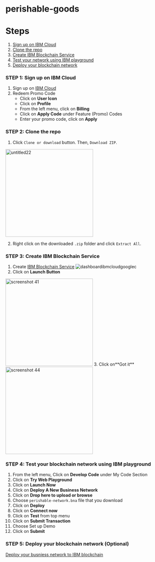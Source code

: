 # perishable-goods

# Steps

1. [Sign up on IBM Cloud](#step-1-sign-up-on-ibm-cloud)
2. [Clone the repo](#step-2-clone-the-repo)
3. [Create IBM Blockchain Service](#step-3-create-ibm-blockchain-service)
4. [Test your network using IBM playground](#step-4-test-your-blockchain-network-using-ibm-playground)
5. [Deploy your blockchain network ](#step-5-deploy-your-blockchain-network-optional )


### STEP 1: Sign up on IBM Cloud
1. Sign up on [IBM Cloud](https://ibm.biz/Bd2nLh)
2. Redeem Promo Code 
   * Click on **User Icon**
   * Click on **Profile**
   * From the left menu, click on **Billing** 
   * Click on **Apply Code** under Feature (Promo) Codes
   * Enter your promo code, click on **Apply**

### STEP 2: Clone the repo
1. Click `Clone or download` button. Then, `Download ZIP`.

<img width="289" alt="untitled22" src="https://user-images.githubusercontent.com/37486654/50207622-0d93d480-0380-11e9-8197-062c7f3d0abb.png">

2. Right click on the downloaded `.zip` folder and click `Extract All`.

### STEP 3: Create IBM Blockchain Service
1. Create [IBM Blockchain Service](https://console.bluemix.net/catalog/services/blockchain)
![dashboardibmcloudgooglec](https://user-images.githubusercontent.com/37486654/49149970-976df600-f31c-11e8-8db6-81784c3b386a.gif)
2. Click on **Launch Button**
<img width="288" alt="screenshot 41" src="https://user-images.githubusercontent.com/37486654/49150191-2c70ef00-f31d-11e8-89d9-af0307a63efe.png">
3. Click on**Got it**

<img width="288" alt="screenshot 44" src="https://user-images.githubusercontent.com/37486654/49150238-51fdf880-f31d-11e8-82dd-372a285e08b1.png">

### STEP 4: Test your blockchain network using IBM playground
1.  From the left menu, Click on **Develop Code** under My Code Section
2.  Click on **Try Web Playground**
3.  Click on **Launch Now**
4.  Click on **Deploy A New Business Network**
5.  Click on **Drop here to upload or browse**
6.  Choose `perishable-network.bna` file that you download
7.  Click on **Deploy**
8.  Click on **Connect now**
9.  Click on **Test** from top menu
10. Click on **Submit Transaction**
11. Choose Set up Demo
12. Click on **Submit**

### STEP 5: Deploy your blockchain network (Optional)
 [Deploy your busniess network to IBM blockchain](https://console.bluemix.net/docs/services/blockchain/develop_starter.html#deploying-a-business-network)


 
